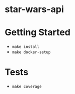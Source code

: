 # star-wars-api

# Getting Started
- ```make install```
- ```make docker-setup```

# Tests 
- ```make coverage```
